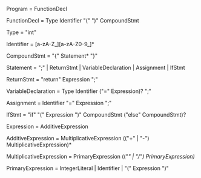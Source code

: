 Program                  = FunctionDecl

FunctionDecl             = Type Identifier "(" ")" CompoundStmt

Type                     = "int"

Identifier               = [a-zA-Z_][a-zA-Z0-9_]*

CompoundStmt             = "{" Statement* "}"

Statement                = ";" | ReturnStmt | VariableDeclaration | Assignment | IfStmt

ReturnStmt               = "return" Expression ";"

VariableDeclaration      = Type Identifier ("=" Expression)? ";"

Assignment               = Identifier "=" Expression ";"

IfStmt                  = "if" "(" Expression ")" CompoundStmt ("else" CompoundStmt)?

Expression               = AdditiveExpression

AdditiveExpression       = MultiplicativeExpression (("+" | "-") MultiplicativeExpression)*

MultiplicativeExpression = PrimaryExpression (("*" | "/") PrimaryExpression)*

PrimaryExpression        = IntegerLiteral | Identifier | "(" Expression ")"
